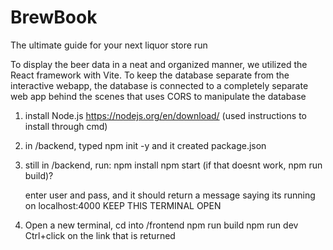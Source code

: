 # BrewBook
The ultimate guide for your next liquor store run

To display the beer data in a neat and organized manner, we utilized the React framework with Vite.
To keep the database separate from the interactive webapp, the database is connected to a completely separate web app behind the scenes that uses CORS to manipulate the database

1. install Node.js
   https://nodejs.org/en/download/
    (used instructions to install through cmd)

2. in /backend, typed npm init -y and it created package.json

3. still in /backend, run:
      npm install
      npm start
      (if that doesnt work, npm run build)?

      enter user and pass, and it should return a message saying its running on localhost:4000
      KEEP THIS TERMINAL OPEN
4. Open a new terminal, cd into /frontend
   npm run build
   npm run dev
   Ctrl+click on the link that is returned
   
